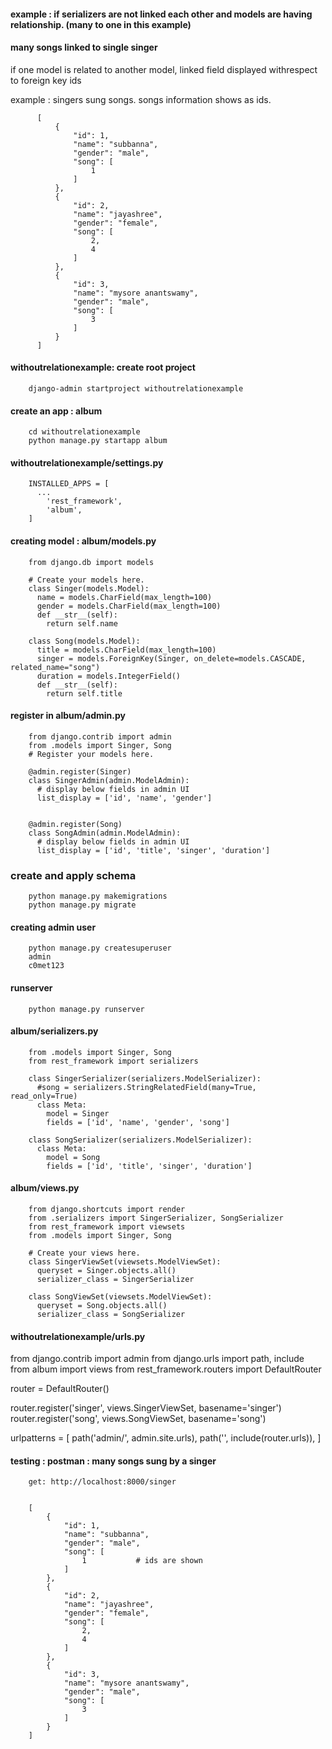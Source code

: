 #### example : if serializers are not linked each other and models are having relationship. (many to one in this example)

#### many songs linked to single singer

if one model is related to another model, linked field displayed withrespect to foreign key ids  

example : singers sung songs. songs information shows as ids. 

          [
              {
                  "id": 1,
                  "name": "subbanna",
                  "gender": "male",
                  "song": [
                      1
                  ]
              },
              {
                  "id": 2,
                  "name": "jayashree",
                  "gender": "female",
                  "song": [
                      2,
                      4
                  ]
              },
              {
                  "id": 3,
                  "name": "mysore anantswamy",
                  "gender": "male",
                  "song": [
                      3
                  ]
              }
          ]
          
          
#### withoutrelationexample:  create root project

        django-admin startproject withoutrelationexample

#### create an app : album

        cd withoutrelationexample
        python manage.py startapp album

#### withoutrelationexample/settings.py

        INSTALLED_APPS = [
          ...
            'rest_framework',
            'album',
        ]


#### creating model : album/models.py


        from django.db import models

        # Create your models here.
        class Singer(models.Model):
          name = models.CharField(max_length=100)
          gender = models.CharField(max_length=100)
          def __str__(self):
            return self.name

        class Song(models.Model):
          title = models.CharField(max_length=100)
          singer = models.ForeignKey(Singer, on_delete=models.CASCADE, related_name="song")
          duration = models.IntegerField()
          def __str__(self):
            return self.title




#### register in album/admin.py 


        from django.contrib import admin
        from .models import Singer, Song
        # Register your models here.

        @admin.register(Singer)
        class SingerAdmin(admin.ModelAdmin):
          # display below fields in admin UI
          list_display = ['id', 'name', 'gender']


        @admin.register(Song)
        class SongAdmin(admin.ModelAdmin):
          # display below fields in admin UI
          list_display = ['id', 'title', 'singer', 'duration']


### create and apply schema

        python manage.py makemigrations
        python manage.py migrate

#### creating admin user

        python manage.py createsuperuser
        admin 
        c0met123

#### runserver

        python manage.py runserver

#### album/serializers.py

        from .models import Singer, Song
        from rest_framework import serializers

        class SingerSerializer(serializers.ModelSerializer):
          #song = serializers.StringRelatedField(many=True, read_only=True)
          class Meta:
            model = Singer
            fields = ['id', 'name', 'gender', 'song']

        class SongSerializer(serializers.ModelSerializer):
          class Meta:
            model = Song
            fields = ['id', 'title', 'singer', 'duration']




#### album/views.py

        from django.shortcuts import render
        from .serializers import SingerSerializer, SongSerializer
        from rest_framework import viewsets
        from .models import Singer, Song

        # Create your views here.
        class SingerViewSet(viewsets.ModelViewSet):
          queryset = Singer.objects.all()
          serializer_class = SingerSerializer

        class SongViewSet(viewsets.ModelViewSet):
          queryset = Song.objects.all()
          serializer_class = SongSerializer


#### withoutrelationexample/urls.py

from django.contrib import admin
from django.urls import path, include
from album import views
from rest_framework.routers import DefaultRouter

router = DefaultRouter()

router.register('singer', views.SingerViewSet, basename='singer')
router.register('song', views.SongViewSet, basename='song')


urlpatterns = [
    path('admin/', admin.site.urls),
    path('', include(router.urls)),
]



#### testing : postman : many songs sung by a singer


        get: http://localhost:8000/singer


        [
            {
                "id": 1,
                "name": "subbanna",
                "gender": "male",
                "song": [
                    1           # ids are shown
                ]
            },
            {
                "id": 2,
                "name": "jayashree",
                "gender": "female",
                "song": [
                    2,
                    4
                ]
            },
            {
                "id": 3,
                "name": "mysore anantswamy",
                "gender": "male",
                "song": [
                    3
                ]
            }
        ]
